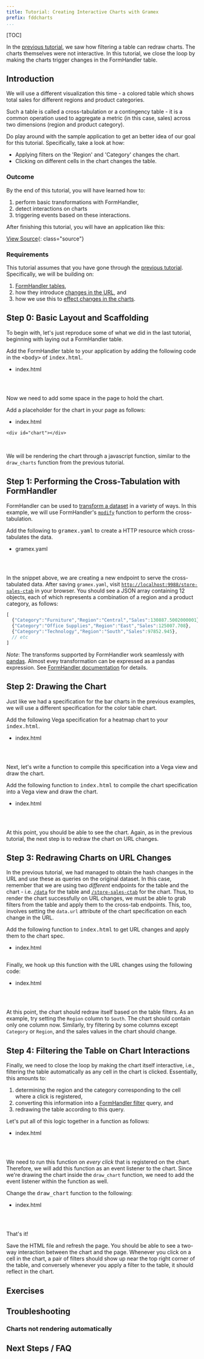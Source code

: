 ```yaml
---
title: Tutorial: Creating Interactive Charts with Gramex
prefix: fddcharts
...
```


[TOC]

In the [previous tutorial](../dashboards/), we saw how filtering a table can
redraw charts. The charts themselves were not interactive. In this
tutorial, we close the loop by making the charts trigger changes in the
FormHandler table. 

## Introduction

We will use a different visualization this time - a colored table which shows total sales for different regions
and product categories.

<div id="chart">
</div>
<script src="../ui/jquery/dist/jquery.min.js"></script>
<script src="../ui/bootstrap/dist/js/bootstrap.bundle.min.js"></script>
<script src="../ui/lodash/lodash.min.js"></script>
<script src="../ui/g1/dist/g1.min.js"></script>
<script src="../ui/vega/build/vega.min.js"></script>
<script src="../ui/vega-lite/build/vega-lite.min.js"></script>
<script src="../ui/vega-tooltip/build/vega-tooltip.min.js"></script>
<script>
  var spec = {
    "width": 360,
    "height": 270,
    "data": {"url": "../store-sales-ctab"},
    "$schema": "https://vega.github.io/schema/vega-lite/v3.json",
    "encoding": {
      "y": {"field": "Category", "type": "nominal"},
      "x": {"field": "Region", "type": "nominal"}
    },
    "layer": [
      {
        "mark": "rect",
        "selection": {"brush": {"type": "interval"}},
        "encoding": {
          "color": {"field": "Sales", "type": "quantitative",
            "legend": {"format": "0.1s"}}
        }
      },
      {
        "mark": "text",
        "encoding": {
          "text": {"field": "Sales", "type": "quantitative"},
          "color": {
            "condition": {"test": "datum['Sales'] < 100000", "value": "black"},
            "value": "white"
          }
        }
      }
    ]
  }
  var view = new vega.View(vega.parse(vl.compile(spec).spec))
  .renderer('svg')
  .initialize('#chart')
  .hover()
  .run()
</script>

Such a table is called a cross-tabulation or a contingency table - it is a
common operation used to aggregate a metric (in this case, sales) across two dimensions
(region and product category).

Do play around with the sample application to get an
better idea of our goal for this tutorial. Specifically, take a look at how:

* Applying filters on the 'Region' and 'Category' changes the chart.
* Clicking on different cells in the chart changes the table.


### Outcome

By the end of this tutorial, you will have learned how to:

1. perform basic transformations with FormHandler,
2. detect interactions on charts
3. triggering events based on these interactions.

After finishing this tutorial, you will have an application like this:

[View Source](output/index2.html){: class="source"}



### Requirements

This tutorial assumes that you have gone through the
[previous tutorial](./1_building_interactive_dashboards.md). Specifically, we
will be building on:

1. [FormHandler tables](../dashboards#step-1-working-with-formhandler),
2. how they introduce [changes in the URL](../dashboards#step-2-detecting-changes-in-the-url), and
3. how we use this to [effect changes in the charts](../dashboards#step-3-redrawing-charts-on-url-changes).


## Step 0: Basic Layout and Scaffolding

To begin with, let's just reproduce some of what we did in the last tutorial, beginning
with laying out a FormHandler table.

<div class="card shadow text-grey bg-dark">
  <div class="card-body">
   <div class="card-text">
     <p class="text-white">Add the FormHandler table to your application by adding the following code in the <kbd>&lt;body&gt;</kbd> of <kbd>index.html</kbd>.</p>
     <ul class="nav nav-tabs">
       <li class="nav-item">
         <a class="nav-link active"><i class="fas fa-code"></i> <span class="text-monospace">index.html</span></a>
       </li>
     </ul>
     <pre><code id="html1" class="language-html"></code></pre>
   </div>
  </div>
</div>
<script>$.get('../dashboards/snippets/fh.html').done((e) => {$('#html1').text(e)})</script>
<br>

Now we need to add some space in the page to hold the chart.

<div class="card shadow text-grey bg-dark">
  <div class="card-body">
   <div class="card-text">
     <p class="text-white">Add a placeholder for the chart in your page as follows:</p>
     <ul class="nav nav-tabs">
       <li class="nav-item">
         <a class="nav-link active"><i class="fas fa-code"></i> <span class="text-monospace">index.html</span></a>
       </li>
     </ul>
     <pre><code id="html1" class="language-html">&lt;div id="chart"&gt;&lt;/div&gt;</code></pre>
   </div>
  </div>
</div>
<br>

We will be rendering the chart through a javascript
function, similar to the `draw_charts` function from the previous tutorial.


## Step 1: Performing the Cross-Tabulation with FormHandler

FormHandler can be used to [transform a dataset](../../formhandler#formhandler-transforms)
in a variety of ways. In this example, we will use FormHandler's
[`modify`](../../formhandler/formhandler-modify) function to perform the cross-tabulation.

<div class="card shadow text-grey bg-dark">
  <div class="card-body">
   <div class="card-text">
     <p class="text-white">Add the following to <kbd>gramex.yaml</kbd> to create a HTTP resource which cross-tabulates the data.</p>
     <ul class="nav nav-tabs">
       <li class="nav-item">
         <a class="nav-link active"><i class="fas fa-code"></i> <span class="text-monospace">gramex.yaml</span></a>
       </li>
     </ul>
     <pre><code id="yaml1" class="language-yaml"></code></pre>
   </div>
  </div>
</div>
<script>$.get('../dashboards/snippets/ctab.yaml').done((e) => {$('#yaml1').text(e)})</script>
<br>

In the snippet above, we are creating a new endpoint to serve the cross-tabulated data. After
saving `gramex.yaml`, visit
[`http://localhost:9988/store-sales-ctab`](http://localhost:9988/store-sales-ctab) in your
browser. You should see a JSON array containing 12 objects, each of which represents a
combination of a region and a product category, as follows:

```js
[
  {"Category":"Furniture","Region":"Central","Sales":130887.5002000001},
  {"Category":"Office Supplies","Region":"East","Sales":125007.708},
  {"Category":"Technology","Region":"South","Sales":97852.945},
  // etc
]
```

_Note_: The transforms supported by FormHandler work seamlessly with
[pandas](https://pandas.pydata.org). Almost evey transformation can be expressed as a
pandas expression. See [FormHandler documentation](../../formhandler) for details.


## Step 2: Drawing the Chart

Just like we had a specification for the bar charts in the previous examples, we will use
a different specification for the color table chart.

<div class="card shadow text-grey bg-dark">
  <div class="card-body">
   <div class="card-text">
     <p class="text-white">Add the following Vega specification for a heatmap chart to your <kbd>index.html</kbd>.</p>
     <ul class="nav nav-tabs">
       <li class="nav-item">
         <a class="nav-link active"><i class="fas fa-code"></i> <span class="text-monospace">index.html</span></a>
       </li>
     </ul>
     <pre><code id="ctab_spec" class="language-javascript"></code></pre>
   </div>
  </div>
</div>
<script>$.get('snippets/ctab_spec.js.source').done((e) => {$('#ctab_spec').text(e)})</script>
<br>

Next, let's write a function to compile this specification into a Vega view and draw the
chart.

<div class="card shadow text-grey bg-dark">
  <div class="card-body">
   <div class="card-text">
     <p class="text-white">Add the following function to <kbd>index.html</kbd> to compile the chart specification into a Vega view and draw the chart.</p>
     <ul class="nav nav-tabs">
       <li class="nav-item">
         <a class="nav-link active"><i class="fas fa-code"></i> <span class="text-monospace">index.html</span></a>
       </li>
     </ul>
     <pre><code id="draw_ctab" class="language-javascript"></code></pre>
   </div>
  </div>
</div>
<script>$.get('snippets/draw_ctab.js').done((e) => {$('#draw_ctab').text(e)})</script>
<br>

At this point, you should be able to see the chart. Again, as in the previous tutorial,
the next step is to redraw the chart on URL changes.


## Step 3: Redrawing Charts on URL Changes

In the previous tutorial, we had managed to obtain the hash changes in the URL and use
these as queries on the original dataset. In this case,
remember that we are using two _different_ endpoints for the table and the chart - i.e.
[`/data`](http://localhost:9988/data) for the table and
[`/store-sales-ctab`](http://localhost:9988/store-sales-ctab) for the chart. Thus, to
render the chart successfully on URL changes, we must be able to grab filters from the
table and apply them to the cross-tab endpoints. This, too, involves setting the
`data.url` attribute of the chart specification on each change in the URL.

<div class="card shadow text-grey bg-dark">
  <div class="card-body">
   <div class="card-text">
     <p class="text-white">Add the following function to <kbd>index.html</kbd> to get URL changes and apply them to the chart spec.</p>
     <ul class="nav nav-tabs">
       <li class="nav-item">
         <a class="nav-link active"><i class="fas fa-code"></i> <span class="text-monospace">index.html</span></a>
       </li>
     </ul>
     <pre><code id="redraw_ctab" class="language-javascript"></code></pre>
     <p class="text-white">Finally, we hook up this function with the URL changes using the following code:</p>
     <ul class="nav nav-tabs">
       <li class="nav-item">
         <a class="nav-link active"><i class="fas fa-code"></i> <span class="text-monospace">index.html</span></a>
       </li>
     </ul>
     <pre><code id="redraw_ctab_hook" class="language-javascript"></code></pre>
   </div>
  </div>
</div>
<script>$.get('snippets/redraw_ctab.js').done((e) => {$('#redraw_ctab').text(e)})</script>
<script>$.get('snippets/redraw_ctab_hook.js').done((e) => {$('#redraw_ctab_hook').text(e)})</script>
<br>


At this point, the chart should redraw itself based on the table filters. As an example,
try setting the `Region` column to `South`. The chart should contain only one column now.
Similarly, try filtering by some columns except `Category` or `Region`, and the sales
values in the chart should change.


## Step 4: Filtering the Table on Chart Interactions

Finally, we need to close the loop by making the chart itself interactive, i.e.,
filtering the table automatically as any cell in the chart is clicked. Essentially, this
amounts to:

1. determining the region and the category corresponding to the cell where a click is
   registered,
2. converting this information into a [FormHandler filter](../../formhandler/#formhandler-filters)
   query, and
3. redrawing the table according to this query.

<div class="card shadow text-grey bg-dark">
  <div class="card-body">
   <div class="card-text">
     <p class="text-white">Let's put all of this logic together in a function as follows:</p>
     <ul class="nav nav-tabs">
       <li class="nav-item">
         <a class="nav-link active"><i class="fas fa-code"></i> <span class="text-monospace">index.html</span></a>
       </li>
     </ul>
     <pre><code id="filterTableOnClick" class="language-javascript"></code></pre>
   </div>
  </div>
</div>
<script>$.get('snippets/filterTableOnClick.js').done((e) => {$('#filterTableOnClick').text(e)})</script>
<br>

We need to run this function on _every click_ that is registered on the chart. Therefore,
we will add this function as an event listener to the chart. Since we're drawing the chart
inside the `draw_chart` function, we need to add the event listener within the function as
well.

<div class="card shadow text-grey bg-dark">
  <div class="card-body">
   <div class="card-text">
     <p class="text-white">Change the <kbd>draw_chart</kbd> function to the following:</p>
     <ul class="nav nav-tabs">
       <li class="nav-item">
         <a class="nav-link active"><i class="fas fa-code"></i> <span class="text-monospace">index.html</span></a>
       </li>
     </ul>
     <pre><code id="draw_chart_final" class="language-javascript"></code></pre>
   </div>
  </div>
</div>
<script>$.get('snippets/draw_chart_final.js').done((e) => {$('#draw_chart_final').text(e)})</script>
<br>

That's it!

Save the HTML file and refresh the page. You should be able to see a two-way
interaction between the chart and the page. Whenever you click on a cell in the chart, a
pair of filters should show up near the top right corner of the table, and conversely whenever
you apply a filter to the table, it should reflect in the chart.


## Exercises


## Troubleshooting

### Charts not rendering automatically


## Next Steps / FAQ

<script src="../tutorial.js"></script>